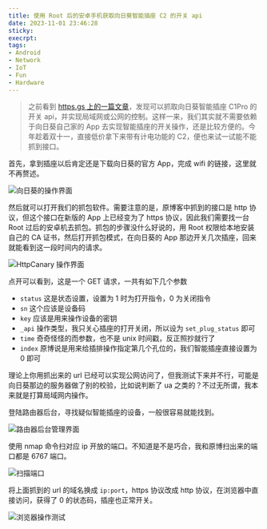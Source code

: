 ```yaml
---
title: 使用 Root 后的安卓手机获取向日葵智能插座 C2 的开关 api
date: 2023-11-01 23:46:28
sticky:
execrpt:
tags:
- Android
- Network
- IoT
- Fun
- Hardware
---
```


> 之前看到 [https.gs 上的一篇文章](https://https.gs/archives/338/)，发现可以抓取向日葵智能插座 C1Pro 的开关 api，并实现局域网或公网的控制。这样一来，我们其实就不需要依赖于向日葵自己家的 App 去实现智能插座的开关操作，还是比较方便的。今年趁着双十一，直接低价拿下来带有计电功能的 C2，便也来试一试能不能抓到接口。

首先，拿到插座以后肯定还是下载向日葵的官方 App，完成 wifi 的链接，这里就不再赘述。

![向日葵的操作界面](https://bu.dusays.com/2023/11/01/65427474ba54d.jpg)

然后就可以打开我们的抓包软件。需要注意的是，原博客中抓到的接口是 http 协议，但这个接口在新版的 App 上已经变为了 https 协议，因此我们需要找一台 Root 过后的安卓机去抓包。抓包的步骤没什么好说的，用 Root 权限给本地安装自己的 CA 证书，然后打开抓包模式，在向日葵的 App 那边开关几次插座，回来就能看到这一段时间内的请求。

![HttpCanary 操作界面](https://bu.dusays.com/2023/11/01/654275e167583.png)

点开可以看到，这是一个 GET 请求，一共有如下几个参数

- `status` 这是状态设置，设置为 1 时为打开指令，0 为关闭指令
- `sn` 这个应该是设备码
- `key` 应该是用来操作设备的密钥
- `_api` 操作类型，我只关心插座的打开关闭，所以设为 `set_plug_status` 即可
- `time` 奇奇怪怪的而参数，也不是 unix 时间戳，反正照抄就行了
- `index` 原博说是用来给插排操作指定第几个孔位的，我们智能插座直接设置为 0 即可

理论上你用抓出来的 url 已经可以实现公网访问了，但我测试下来并不行，可能是向日葵那边的服务器做了别的校验，比如说判断了 ua 之类的？不过无所谓，我本来就是打算局域网内操作。

登陆路由器后台，寻找疑似智能插座的设备，一般很容易就能找到。

![路由器后台管理界面](https://bu.dusays.com/2023/11/02/654277f0d5c2a.png)

使用 nmap 命令扫对应 ip 开放的端口。不知道是不是巧合，我和原博扫出来的端口都是 6767 端口。

![扫描端口](https://bu.dusays.com/2023/11/02/654278685f137.png)

将上面抓到的 url 的域名换成 `ip:port`，https 协议改成 http 协议，在浏览器中直接访问，获得了 0 的状态码，插座也正常开关。

![浏览器操作测试](https://bu.dusays.com/2023/11/02/654279513c1f8.png)
